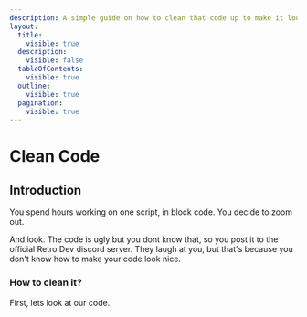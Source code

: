```yaml
---
description: A simple guide on how to clean that code up to make it look nice.
layout:
  title:
    visible: true
  description:
    visible: false
  tableOfContents:
    visible: true
  outline:
    visible: true
  pagination:
    visible: true
---
```

# Clean Code

## Introduction

You spend hours working on one script, in block code. You decide to zoom out.

And look. The code is ugly but you dont know that, so you post it to the official Retro Dev discord server. They laugh at you, but that's because you don't know how to make your code look nice.

### How to clean it?

First, lets look at our code.

